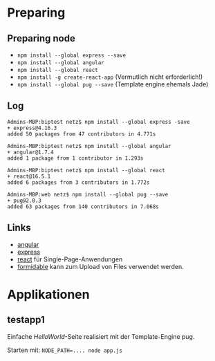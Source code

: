 
Preparing 
================================================================================

Preparing node
--------------------------------------------------------------------------------

  * `npm install --global express --save`
  * `npm install --global angular`
  * `npm install --global react`
  * `npm install -g create-react-app`
    (Vermutlich nicht erforderlich!)
  * `npm install --global pug --save` (Template engine ehemals Jade)

Log
--------------------------------------------------------------------------------

~~~~~~~~~~~~~~~~~~~~~~~~~~~~~~~~~~~~~~~~
Admins-MBP:biptest netz$ npm install --global express -save
+ express@4.16.3
added 50 packages from 47 contributors in 4.771s
~~~~~~~~~~~~~~~~~~~~~~~~~~~~~~~~~~~~~~~~

~~~~~~~~~~~~~~~~~~~~~~~~~~~~~~~~~~~~~~~~
Admins-MBP:biptest netz$ npm install --global angular
+ angular@1.7.4
added 1 package from 1 contributor in 1.293s
~~~~~~~~~~~~~~~~~~~~~~~~~~~~~~~~~~~~~~~~

~~~~~~~~~~~~~~~~~~~~~~~~~~~~~~~~~~~~~~~~
Admins-MBP:biptest netz$ npm install --global react
+ react@16.5.1
added 6 packages from 3 contributors in 1.772s
~~~~~~~~~~~~~~~~~~~~~~~~~~~~~~~~~~~~~~~~

~~~~~~~~~~~~~~~~~~~~~~~~~~~~~~~~~~~~~~~~
Admins-MBP:web netz$ npm install --global pug --save
+ pug@2.0.3
added 63 packages from 140 contributors in 7.068s
~~~~~~~~~~~~~~~~~~~~~~~~~~~~~~~~~~~~~~~~

Links
--------------------------------------------------------------------------------

  * [angular](https://angular.io/)
  * [express](http://expressjs.com/)
  * [react](https://reactjs.org/)
    für Single-Page-Anwendungen
  * [formidable](https://www.w3schools.com/nodejs/nodejs_uploadfiles.asp)
    kann zum Upload von Files verwendet werden.

Applikationen
================================================================================

testapp1
--------------------------------------------------------------------------------

Einfache *HelloWorld*-Seite realisiert mit der Template-Engine pug.

Starten mit: `NODE_PATH=.... node app.js`


